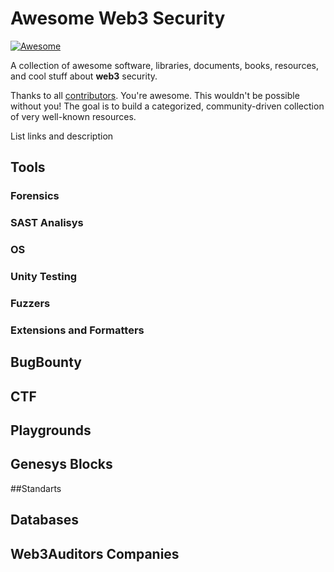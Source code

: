 # Awesome Web3 Security

[![Awesome](https://cdn.rawgit.com/sindresorhus/awesome/d7305f38d29fed78fa85652e3a63e154dd8e8829/media/badge.svg)](https://github.com/sindresorhus/awesome)

A collection of awesome software, libraries, documents, books, resources, and cool stuff about **web3** security.

Thanks to all [contributors](https://github.com/fabionoth/awesome-web3-security/graphs/contributors). You're awesome. This wouldn't be possible without you! The goal is to build a categorized, community-driven collection of very well-known resources.


List links and description 

## Tools
### Forensics
### SAST Analisys
### OS
### Unity Testing
### Fuzzers
### Extensions and Formatters
## BugBounty
## CTF
## Playgrounds
## Genesys Blocks
##Standarts
## Databases
## Web3Auditors Companies
